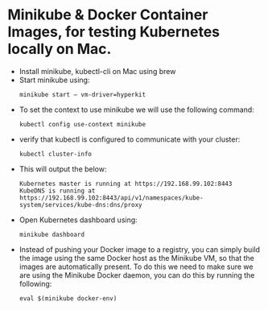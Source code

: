 # Minikube & Docker Container Images, for testing Kubernetes locally on Mac.
* Install minikube, kubectl-cli on Mac using brew
* Start minikube using:
  ```
  minikube start — vm-driver=hyperkit
  ```
* To set the context to use minikube we will use the following command:
  ```
  kubectl config use-context minikube
  ```
* verify that kubectl is configured to communicate with your cluster:
  ```
  kubectl cluster-info
  ```
* This will output the below:
  ```
  Kubernetes master is running at https://192.168.99.102:8443
  KubeDNS is running at https://192.168.99.102:8443/api/v1/namespaces/kube-system/services/kube-dns:dns/proxy
  ```
* Open Kubernetes dashboard using:
  ```
  minikube dashboard
  ```
* Instead of pushing your Docker image to a registry, you can simply build the image using the same Docker host as the Minikube VM, so that the images are automatically present. To do this we need to make sure we are using the Minikube Docker daemon, you can do this by running the following:
  ```
  eval $(minikube docker-env)
  ```

